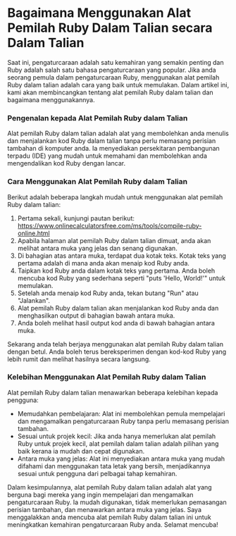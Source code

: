 Bagaimana Menggunakan Alat Pemilah Ruby Dalam Talian secara Dalam Talian
========================================================================

Saat ini, pengaturcaraan adalah satu kemahiran yang semakin penting dan Ruby adalah salah satu bahasa pengaturcaraan yang popular. Jika anda seorang pemula dalam pengaturcaraan Ruby, menggunakan alat pemilah Ruby dalam talian adalah cara yang baik untuk memulakan. Dalam artikel ini, kami akan membincangkan tentang alat pemilah Ruby dalam talian dan bagaimana menggunakannya.

### Pengenalan kepada Alat Pemilah Ruby dalam Talian

Alat pemilah Ruby dalam talian adalah alat yang membolehkan anda menulis dan menjalankan kod Ruby dalam talian tanpa perlu memasang perisian tambahan di komputer anda. Ia menyediakan persekitaran pembangunan terpadu (IDE) yang mudah untuk memahami dan membolehkan anda mengendalikan kod Ruby dengan lancar.

### Cara Menggunakan Alat Pemilah Ruby dalam Talian

Berikut adalah beberapa langkah mudah untuk menggunakan alat pemilah Ruby dalam talian:

1. Pertama sekali, kunjungi pautan berikut: <https://www.onlinecalculatorsfree.com/ms/tools/compile-ruby-online.html>
2. Apabila halaman alat pemilah Ruby dalam talian dimuat, anda akan melihat antara muka yang jelas dan senang digunakan.
3. Di bahagian atas antara muka, terdapat dua kotak teks. Kotak teks yang pertama adalah di mana anda akan menaip kod Ruby anda.
4. Taipkan kod Ruby anda dalam kotak teks yang pertama. Anda boleh mencuba kod Ruby yang sederhana seperti "puts 'Hello, World!'" untuk memulakan.
5. Setelah anda menaip kod Ruby anda, tekan butang "Run" atau "Jalankan".
6. Alat pemilah Ruby dalam talian akan menjalankan kod Ruby anda dan menghasilkan output di bahagian bawah antara muka.
7. Anda boleh melihat hasil output kod anda di bawah bahagian antara muka.

Sekarang anda telah berjaya menggunakan alat pemilah Ruby dalam talian dengan betul. Anda boleh terus bereksperimen dengan kod-kod Ruby yang lebih rumit dan melihat hasilnya secara langsung.

### Kelebihan Menggunakan Alat Pemilah Ruby dalam Talian

Alat pemilah Ruby dalam talian menawarkan beberapa kelebihan kepada pengguna:

- Memudahkan pembelajaran: Alat ini membolehkan pemula mempelajari dan mengamalkan pengaturcaraan Ruby tanpa perlu memasang perisian tambahan.
- Sesuai untuk projek kecil: Jika anda hanya memerlukan alat pemilah Ruby untuk projek kecil, alat pemilah dalam talian adalah pilihan yang baik kerana ia mudah dan cepat digunakan.
- Antara muka yang jelas: Alat ini menyediakan antara muka yang mudah difahami dan menggunakan tata letak yang bersih, menjadikannya sesuai untuk pengguna dari pelbagai tahap kemahiran.

Dalam kesimpulannya, alat pemilah Ruby dalam talian adalah alat yang berguna bagi mereka yang ingin mempelajari dan mengamalkan pengaturcaraan Ruby. Ia mudah digunakan, tidak memerlukan pemasangan perisian tambahan, dan menawarkan antara muka yang jelas. Saya menggalakkan anda mencuba alat pemilah Ruby dalam talian ini untuk meningkatkan kemahiran pengaturcaraan Ruby anda. Selamat mencuba!